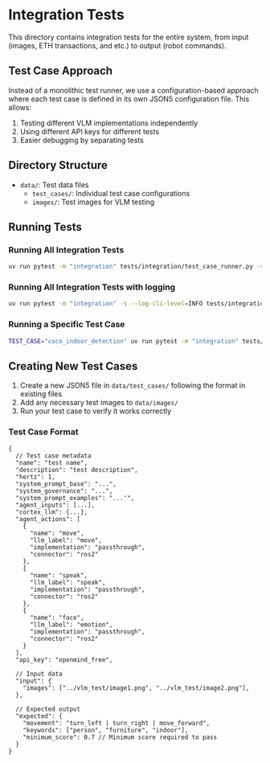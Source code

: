 # Integration Tests

This directory contains integration tests for the entire system, from input (images, ETH transactions, and etc.) to output (robot commands).

## Test Case Approach

Instead of a monolithic test runner, we use a configuration-based approach where each test case is defined in its own JSON5 configuration file. This allows:

1. Testing different VLM implementations independently
2. Using different API keys for different tests
3. Easier debugging by separating tests

## Directory Structure

- `data/`: Test data files
  - `test_cases/`: Individual test case configurations
  - `images/`: Test images for VLM testing

## Running Tests

### Running All Integration Tests

```bash
uv run pytest -m "integration" tests/integration/test_case_runner.py -v
```

### Running All Integration Tests with logging

```bash
uv run pytest -m "integration" -s --log-cli-level=INFO tests/integration/test_case_runner.py -v
```

### Running a Specific Test Case

```bash
TEST_CASE="coco_indoor_detection" uv run pytest -m "integration" tests/integration/test_case_runner.py::test_specific_case -v
```

## Creating New Test Cases

1. Create a new JSON5 file in `data/test_cases/` following the format in existing files
2. Add any necessary test images to `data/images/`
3. Run your test case to verify it works correctly

### Test Case Format

```json5
{
  // Test case metadata
  "name": "test name",
  "description": "test description",
  "hertz": 1,
  "system_prompt_base": "...",
  "system_governance": "...",
  "system_prompt_examples": "...'",
  "agent_inputs": [...],
  "cortex_llm": {...},
  "agent_actions": [
    {
      "name": "move",
      "llm_label": "move",
      "implementation": "passthrough",
      "connector": "ros2"
    },
    {
      "name": "speak",
      "llm_label": "speak",
      "implementation": "passthrough",
      "connector": "ros2"
    },
    {
      "name": "face",
      "llm_label": "emotion",
      "implementation": "passthrough",
      "connector": "ros2"
    }
  ],
  "api_key": "openmind_free",
  
  // Input data
  "input": {
    "images": ["../vlm_test/image1.png", "../vlm_test/image2.png"],
  },
  
  // Expected output
  "expected": {
    "movement": "turn_left | turn_right | move_forward",
    "keywords": ["person", "furniture", "indoor"],
    "minimum_score": 0.7 // Minimum score required to pass
  }
}
```
